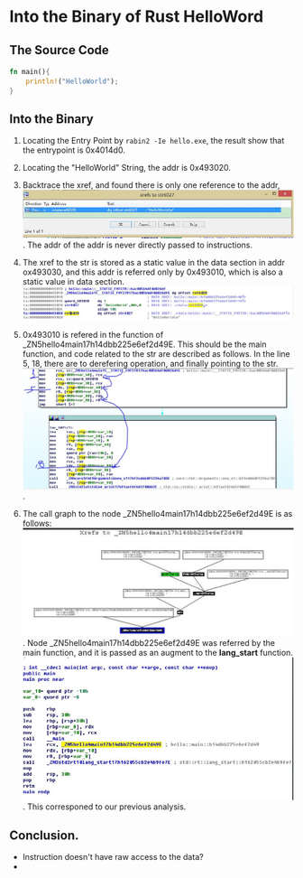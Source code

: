 # Into the Binary of Rust HelloWord

## The Source Code

```rust
fn main(){
	println!("HelloWorld");
}
```

## Into the Binary

1. Locating the Entry Point by `rabin2 -Ie hello.exe`, the result show that the entrypoint is 0x4014d0.

2. Locating the "HelloWorld" String, the addr is 0x493020.

3. Backtrace the xref, and found there is only one reference to the addr, ![Xref to the string](./img/xref2str.JPG). The addr of the addr is never directly passed to instructions.

4. The xref to the str is stored as a static value in the data section in addr ox493030, and this addr is referred only by 0x493010, which is also a static value in data section.
![Xref related to the str](./img/xrefs.JPG)

5. 0x493010 is refered in the function of _ZN5hello4main17h14dbb225e6ef2d49E. This should be the main function, and code related to the str are described as follows. In the line 5, 18, there are to derefering operation, and finally pointing to the str. ![Code related to str](./img/codes.jpg).

6. The call graph to the node _ZN5hello4main17h14dbb225e6ef2d49E is as follows: ![Call Graph to Data](./img/callgraph.JPG). Node _ZN5hello4main17h14dbb225e6ef2d49E was referred by the main function, and it is passed as an augment to the **lang_start** function. ![Codes in main](./img/main.jpg). This corresponed to our previous analysis.

## Conclusion.

* Instruction doesn't have raw access to the data?
*
